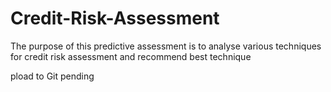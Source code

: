 # Credit-Risk-Assessment
The purpose of this predictive assessment is to analyse various techniques for credit risk assessment and recommend best technique


pload to Git pending
